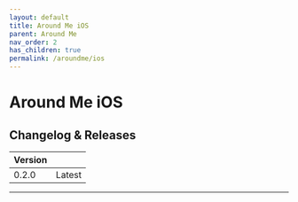 ```yaml
---
layout: default
title: Around Me iOS
parent: Around Me
nav_order: 2
has_children: true
permalink: /aroundme/ios
---
```


# Around Me iOS

## Changelog & Releases

| Version |  |
| --- | --- |
| 0.2.0 |  <label class="label label-green">Latest</label>  |

---
